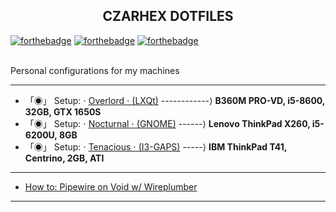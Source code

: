 <h2 align="center">CZARHEX DOTFILES</h2>

[![forthebadge](https://forthebadge.com/images/badges/compatibility-club-penguin.svg)](https://forthebadge.com) 
[![forthebadge](https://forthebadge.com/images/badges/just-plain-nasty.svg)](https://forthebadge.com) 
[![forthebadge](https://forthebadge.com/images/badges/built-with-swag.svg)](https://forthebadge.com) 

<br/>
Personal configurations for my machines
<br/>

** **

* 「◉」 Setup: ⋅ [Overlord ⋅ (LXQt)](https://github.com/czarhex/dotfiles/blob/main/OVERLORD.md) ------------⟩ **B360M PRO-VD, i5-8600, 32GB, GTX 1650S**
* 「◉」 Setup: ⋅ [Nocturnal ⋅ (GNOME)](https://github.com/czarhex/dotfiles/blob/main/NOCTURNAL.md) ------⟩ **Lenovo ThinkPad X260, i5-6200U, 8GB**
* 「◉」 Setup: ⋅ [Tenacious ⋅ (I3-GAPS)](https://www.youtube.com/watch?v=dQw4w9WgXcQ) -----⟩ **IBM ThinkPad T41, Centrino, 2GB, ATI**

** **

* [How to: Pipewire on Void w/ Wireplumber](https://github.com/czarhex/dotfiles/blob/main/PIPEVOID.md)

** **
